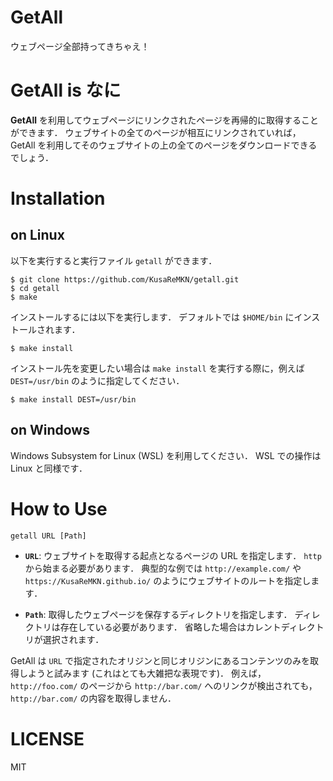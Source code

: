 # GetAll

ウェブページ全部持ってきちゃえ！

# GetAll is なに

**GetAll** を利用してウェブページにリンクされたページを再帰的に取得することができます．
ウェブサイトの全てのページが相互にリンクされていれば，GetAll を利用してそのウェブサイトの上の全てのページをダウンロードできるでしょう．

# Installation

## on Linux

以下を実行すると実行ファイル `getall` ができます．

```
$ git clone https://github.com/KusaReMKN/getall.git
$ cd getall
$ make
```

インストールするには以下を実行します．
デフォルトでは `$HOME/bin` にインストールされます．

```
$ make install
```

インストール先を変更したい場合は `make install` を実行する際に，例えば `DEST=/usr/bin` のように指定してください．

```
$ make install DEST=/usr/bin
```

## on Windows

Windows Subsystem for Linux (WSL) を利用してください．
WSL での操作は Linux と同様です．

# How to Use

```
getall URL [Path]
```

- **`URL`**: ウェブサイトを取得する起点となるページの URL を指定します．
  `http` から始まる必要があります．
  典型的な例では `http://example.com/` や `https://KusaReMKN.github.io/` のようにウェブサイトのルートを指定します．

- **`Path`**: 取得したウェブページを保存するディレクトリを指定します．
  ディレクトリは存在している必要があります．
  省略した場合はカレントディレクトリが選択されます．

GetAll は `URL` で指定されたオリジンと同じオリジンにあるコンテンツのみを取得しようと試みます (これはとても大雑把な表現です)．
例えば，`http://foo.com/` のページから `http://bar.com/` へのリンクが検出されても，`http://bar.com/` の内容を取得しません．


# LICENSE

MIT
